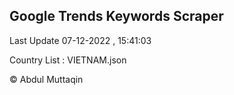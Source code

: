 

## Google Trends Keywords Scraper 
 
Last Update 07-12-2022 , 15:41:03

Country List :
VIETNAM.json



© Abdul Muttaqin 
